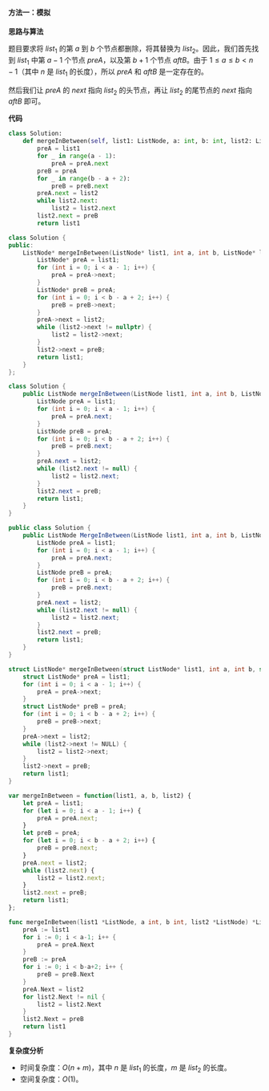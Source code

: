 #### 方法一：模拟

**思路与算法**

题目要求将 $\textit{list}_1$ 的第 $a$ 到 $b$ 个节点都删除，将其替换为 $\textit{list}_2$。因此，我们首先找到 $\textit{list}_1$ 中第 $a - 1$ 个节点 $\textit{preA}$，以及第 $b + 1$ 个节点 $\textit{aftB}$。由于 $1 \le a \le b \lt n - 1$（其中 $n$ 是 $\textit{list}_1$ 的长度），所以 $preA$ 和 $aftB$ 是一定存在的。

然后我们让 $\textit{preA}$ 的 $\textit{next}$ 指向 $\textit{list}_2$ 的头节点，再让 $\textit{list}_2$ 的尾节点的 $\textit{next}$ 指向 $\textit{aftB}$ 即可。

**代码**

```Python [sol1-Python3]
class Solution:
    def mergeInBetween(self, list1: ListNode, a: int, b: int, list2: ListNode) -> ListNode:
        preA = list1
        for _ in range(a - 1):
            preA = preA.next
        preB = preA
        for _ in range(b - a + 2):
            preB = preB.next
        preA.next = list2
        while list2.next:
            list2 = list2.next
        list2.next = preB
        return list1
```

```C++ [sol1-C++]
class Solution {
public:
    ListNode* mergeInBetween(ListNode* list1, int a, int b, ListNode* list2) {
        ListNode* preA = list1;
        for (int i = 0; i < a - 1; i++) {
            preA = preA->next;
        }
        ListNode* preB = preA;
        for (int i = 0; i < b - a + 2; i++) {
            preB = preB->next;
        }
        preA->next = list2;
        while (list2->next != nullptr) {
            list2 = list2->next;
        }
        list2->next = preB;
        return list1;
    }
};
```

```Java [sol1-Java]
class Solution {
    public ListNode mergeInBetween(ListNode list1, int a, int b, ListNode list2) {
        ListNode preA = list1;
        for (int i = 0; i < a - 1; i++) {
            preA = preA.next;
        }
        ListNode preB = preA;
        for (int i = 0; i < b - a + 2; i++) {
            preB = preB.next;
        }
        preA.next = list2;
        while (list2.next != null) {
            list2 = list2.next;
        }
        list2.next = preB;
        return list1;
    }
}
```

```C# [sol1-C#]
public class Solution {
    public ListNode MergeInBetween(ListNode list1, int a, int b, ListNode list2) {
        ListNode preA = list1;
        for (int i = 0; i < a - 1; i++) {
            preA = preA.next;
        }
        ListNode preB = preA;
        for (int i = 0; i < b - a + 2; i++) {
            preB = preB.next;
        }
        preA.next = list2;
        while (list2.next != null) {
            list2 = list2.next;
        }
        list2.next = preB;
        return list1;
    }
}
```

```C [sol1-C]
struct ListNode* mergeInBetween(struct ListNode* list1, int a, int b, struct ListNode* list2) {
    struct ListNode* preA = list1;
    for (int i = 0; i < a - 1; i++) {
        preA = preA->next;
    }
    struct ListNode* preB = preA;
    for (int i = 0; i < b - a + 2; i++) {
        preB = preB->next;
    }
    preA->next = list2;
    while (list2->next != NULL) {
        list2 = list2->next;
    }
    list2->next = preB;
    return list1;
}
```

```JavaScript [sol1-JavaScript]
var mergeInBetween = function(list1, a, b, list2) {
    let preA = list1;
    for (let i = 0; i < a - 1; i++) {
        preA = preA.next;
    }
    let preB = preA;
    for (let i = 0; i < b - a + 2; i++) {
        preB = preB.next;
    }
    preA.next = list2;
    while (list2.next) {
        list2 = list2.next;
    }
    list2.next = preB;
    return list1;
};
```

```go [sol1-Golang]
func mergeInBetween(list1 *ListNode, a int, b int, list2 *ListNode) *ListNode {
    preA := list1
    for i := 0; i < a-1; i++ {
        preA = preA.Next
    }
    preB := preA
    for i := 0; i < b-a+2; i++ {
        preB = preB.Next
    }
    preA.Next = list2
    for list2.Next != nil {
        list2 = list2.Next
    }
    list2.Next = preB
    return list1
}
```

**复杂度分析**

- 时间复杂度：$O(n + m)$，其中 $n$ 是 $\textit{list}_1$ 的长度，$m$ 是 $\textit{list}_2$ 的长度。
- 空间复杂度：$O(1)$。